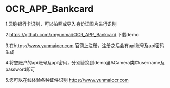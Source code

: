 # OCR_APP_Bankcard

1.云脉银行卡识别，可以拍照或导入身份证图片进行识别

2.https://github.com/xmyunmai/OCR_APP_Bankcard 下载demo

3.在https://www.yunmaiocr.com 官网上注册，注册之后会有api账号及api密码生成

4.将您账户的api账号及api密码，分别替换到demo里ACamera类中username及password即可

5.您可以在线体验各种证件识别 https://www.yunmaiocr.com
